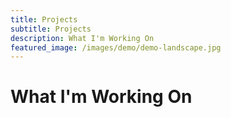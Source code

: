 ```yaml
---
title: Projects
subtitle: Projects
description: What I'm Working On
featured_image: /images/demo/demo-landscape.jpg
---
```


#   What I'm Working On


